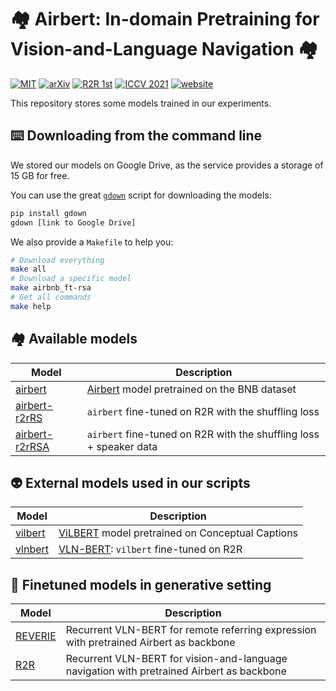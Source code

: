 # :houses: Airbert: In-domain Pretraining for Vision-and-Language Navigation :houses:

[![MIT](https://img.shields.io/github/license/airbert-vln/bnb-dataset)](./LICENSE.md)
[![arXiv](https://img.shields.io/badge/arXiv-2108.09105-red.svg)](https://arxiv.org/abs/2108.09105)
[![R2R 1st](https://img.shields.io/badge/R2R-🥇-green.svg)](https://eval.ai/web/challenges/challenge-page/97/leaderboard/270)
[![ICCV 2021](https://img.shields.io/badge/ICCV-2021-green.svg)](http://iccv2021.thecvf.com/home)
[![website](https://img.shields.io/badge/Project-🌐-green.svg)](https://airbert-vln.github.io)

This repository stores some models trained in our experiments.

## :keyboard: Downloading from the command line

We stored our models on Google Drive, as the service provides a storage of 15 GB for free.

You can use the great [`gdown`](https://github.com/wkentaro/gdown) script for downloading the models:

```bash
pip install gdown
gdown [link to Google Drive]
```

We also provide a `Makefile` to help you:

```bash
# Download everything
make all 
# Download a specific model
make airbnb_ft-rsa
# Get all commands
make help
```


## :houses: Available models

| Model | Description |
| ----- | ----------- |
| [airbert](https://drive.google.com/file/d/19wpBYpaMtkXUjGCFG3sSItHtF6SO01Lb/view?usp=sharing) | [Airbert](https://github.com/airbert-vln/airbert) model pretrained on the BNB dataset |
| [airbert-r2rRS](https://drive.google.com/file/d/1j0p5UGAQtKwJ505Y_z3QRr-Y1bGfQp1H/view?usp=sharing) | `airbert` fine-tuned on R2R with the shuffling loss |
| [airbert-r2rRSA](https://drive.google.com/file/d/1j0p5UGAQtKwJ505Y_z3QRr-Y1bGfQp1H/view?usp=sharing) | `airbert` fine-tuned on R2R with the shuffling loss + speaker data |


## :alien: External models used in our scripts

| Model | Description |
| ----- | ----------- |
| [vilbert](https://dl.fbaipublicfiles.com/vilbert-multi-task/pretrained_model.bin) | [ViLBERT](https://github.com/facebookresearch/vilbert-multi-task) model pretrained on Conceptual Captions |
| [vlnbert](https://dl.dropbox.com/s/hel0ujgn94iwh26/run_220825_pytorch_model_10.bin) | [VLN-BERT](https://github.com/arjunmajum/vln-bert): `vilbert`  fine-tuned on R2R |


## :robot: Finetuned models in generative setting
| Model | Description |
| ----- | ----------- |
| [REVERIE](https://drive.google.com/drive/folders/1MHV-WCIgKjssQP_KFEttCeHAXjVawXse?usp=sharing) | Recurrent VLN-BERT for remote referring expression with pretrained Airbert as backbone |
| [R2R](https://drive.google.com/drive/folders/1Xye2PryZBoozzi5bjPdHbcBcbwFjWVxB?usp=sharing) | Recurrent VLN-BERT for vision-and-language navigation with pretrained Airbert as backbone |



